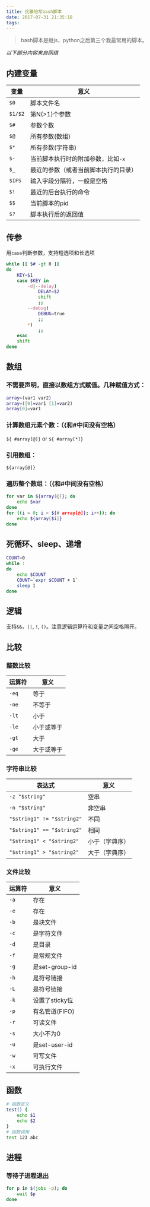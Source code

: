 ```yaml
---
title: 优雅地写bash脚本
date: 2017-07-31 21:35:18
tags:
---
```


> bash脚本是继js，python之后第三个我最常用的脚本。

*以下部分内容来自网络*

## 内建变量
变量 | 意义
---|---
`$0` | 脚本文件名
`$1/$2` | 第N(>1)个参数
`$#` | 参数个数
`$@` | 所有参数(数组)
`$*` | 所有参数(字符串)
`$-` | 当前脚本执行时的附加参数，比如`-x`
`$_` | 最近的参数（或者当前脚本执行的目录）
`$IFS` | 输入字段分隔符，一般是空格
`$!` | 最近的后台执行的命令
`$$` | 当前脚本的pid
`$?` | 脚本执行后的返回值

## 传参
用`case`判断参数，支持短选项和长选项
```sh
while [[ $# -gt 0 ]]
do
    KEY=$1
    case $KEY in
        -d|--delay)
            DELAY=$2
            shift
            ;;
        --debug)
            DEBUG=true
            ;;
        *)
            ;;
    esac
    shift
done
```

## 数组
### 不需要声明，直接以数组方式赋值。几种赋值方式：
```sh
array=(var1 var2)
array=([0]=var1 [1]=var2)
array[0]=var1
```
### 计算数组元素个数：（{和#中间没有空格）
`${ #array[@]}` or `${ #array[*]}`

### 引用数组：
`${array[@]}`

### 遍历整个数组：（{和#中间没有空格）
```sh
for var in ${array[@]}; do
    echo $var
done
for ((i = 0; i < ${# array[@]}; i++)); do
    echo ${array[$i]}
done
```

## 死循环、sleep、递增
```sh
COUNT=0
while :
do
    echo $COUNT
    COUNT=`expr $COUNT + 1`
    sleep 1
done
```

## 逻辑
支持`&&`，`||`, `!`, `()`。注意逻辑运算符和变量之间空格隔开。

## 比较
### 整数比较
运算符 | 意义
---|---
`-eq` | 等于
`-ne` | 不等于
`-lt` | 小于
`-le` | 小于或等于
`-gt` | 大于
`-ge` | 大于或等于

### 字符串比较
表达式 | 意义
---|---
`-z "$string"` | 空串
`-n "$string"` | 非空串
`"$string1" != "$string2"` | 不同
`"$string1" == "$string2"` | 相同
`"$string1" < "$string2"` | 小于（字典序）
`"$string1" > "$string2"` | 大于（字典序）

### 文件比较
运算符 | 意义
---|---
`-a` | 存在
`-e` | 存在
`-b` | 是块文件
`-c` | 是字符文件
`-d` | 是目录
`-f` | 是常规文件
`-g` | 是set-group-id
`-h` | 是符号链接
`-L` | 是符号链接
`-k` | 设置了sticky位
`-p` | 有名管道(FIFO)
`-r` | 可读文件
`-s` | 大小不为0
`-u` | 是set-user-id
`-w` | 可写文件
`-x` | 可执行文件

## 函数
```sh
# 函数定义
test() {
    echo $1
    echo $2
}
# 函数调用
test 123 abc
```

## 进程
### 等待子进程退出
```sh
for p in $(jobs -p); do
    wait $p
done
```
